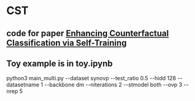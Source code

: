 # CST

## code for paper [Enhancing Counterfactual Classification via Self-Training](https://arxiv.org/abs/2112.04461)

## Toy example is in toy.ipynb 

python3 main_multi.py --dataset synovp --test_ratio 0.5 --hidd 128 --datasetname 1 --backbone dm --niterations 2 --stmodel both --ovp 3 --nrep 5

